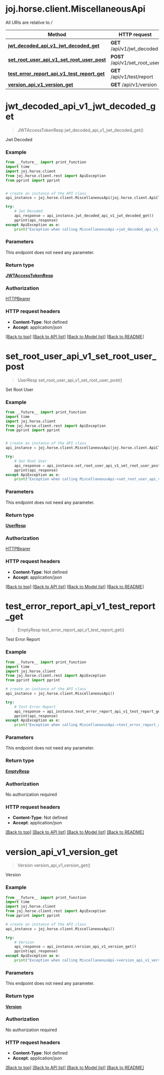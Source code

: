 # joj.horse.client.MiscellaneousApi

All URIs are relative to */*

Method | HTTP request | Description
------------- | ------------- | -------------
[**jwt_decoded_api_v1_jwt_decoded_get**](MiscellaneousApi.md#jwt_decoded_api_v1_jwt_decoded_get) | **GET** /api/v1/jwt_decoded | Jwt Decoded
[**set_root_user_api_v1_set_root_user_post**](MiscellaneousApi.md#set_root_user_api_v1_set_root_user_post) | **POST** /api/v1/set_root_user | Set Root User
[**test_error_report_api_v1_test_report_get**](MiscellaneousApi.md#test_error_report_api_v1_test_report_get) | **GET** /api/v1/test/report | Test Error Report
[**version_api_v1_version_get**](MiscellaneousApi.md#version_api_v1_version_get) | **GET** /api/v1/version | Version

# **jwt_decoded_api_v1_jwt_decoded_get**
> JWTAccessTokenResp jwt_decoded_api_v1_jwt_decoded_get()

Jwt Decoded

### Example
```python
from __future__ import print_function
import time
import joj.horse.client
from joj.horse.client.rest import ApiException
from pprint import pprint


# create an instance of the API class
api_instance = joj.horse.client.MiscellaneousApi(joj.horse.client.ApiClient(configuration))

try:
    # Jwt Decoded
    api_response = api_instance.jwt_decoded_api_v1_jwt_decoded_get()
    pprint(api_response)
except ApiException as e:
    print("Exception when calling MiscellaneousApi->jwt_decoded_api_v1_jwt_decoded_get: %s\n" % e)
```

### Parameters
This endpoint does not need any parameter.

### Return type

[**JWTAccessTokenResp**](JWTAccessTokenResp.md)

### Authorization

[HTTPBearer](../README.md#HTTPBearer)

### HTTP request headers

 - **Content-Type**: Not defined
 - **Accept**: application/json

[[Back to top]](#) [[Back to API list]](../README.md#documentation-for-api-endpoints) [[Back to Model list]](../README.md#documentation-for-models) [[Back to README]](../README.md)

# **set_root_user_api_v1_set_root_user_post**
> UserResp set_root_user_api_v1_set_root_user_post()

Set Root User

### Example
```python
from __future__ import print_function
import time
import joj.horse.client
from joj.horse.client.rest import ApiException
from pprint import pprint


# create an instance of the API class
api_instance = joj.horse.client.MiscellaneousApi(joj.horse.client.ApiClient(configuration))

try:
    # Set Root User
    api_response = api_instance.set_root_user_api_v1_set_root_user_post()
    pprint(api_response)
except ApiException as e:
    print("Exception when calling MiscellaneousApi->set_root_user_api_v1_set_root_user_post: %s\n" % e)
```

### Parameters
This endpoint does not need any parameter.

### Return type

[**UserResp**](UserResp.md)

### Authorization

[HTTPBearer](../README.md#HTTPBearer)

### HTTP request headers

 - **Content-Type**: Not defined
 - **Accept**: application/json

[[Back to top]](#) [[Back to API list]](../README.md#documentation-for-api-endpoints) [[Back to Model list]](../README.md#documentation-for-models) [[Back to README]](../README.md)

# **test_error_report_api_v1_test_report_get**
> EmptyResp test_error_report_api_v1_test_report_get()

Test Error Report

### Example
```python
from __future__ import print_function
import time
import joj.horse.client
from joj.horse.client.rest import ApiException
from pprint import pprint

# create an instance of the API class
api_instance = joj.horse.client.MiscellaneousApi()

try:
    # Test Error Report
    api_response = api_instance.test_error_report_api_v1_test_report_get()
    pprint(api_response)
except ApiException as e:
    print("Exception when calling MiscellaneousApi->test_error_report_api_v1_test_report_get: %s\n" % e)
```

### Parameters
This endpoint does not need any parameter.

### Return type

[**EmptyResp**](EmptyResp.md)

### Authorization

No authorization required

### HTTP request headers

 - **Content-Type**: Not defined
 - **Accept**: application/json

[[Back to top]](#) [[Back to API list]](../README.md#documentation-for-api-endpoints) [[Back to Model list]](../README.md#documentation-for-models) [[Back to README]](../README.md)

# **version_api_v1_version_get**
> Version version_api_v1_version_get()

Version

### Example
```python
from __future__ import print_function
import time
import joj.horse.client
from joj.horse.client.rest import ApiException
from pprint import pprint

# create an instance of the API class
api_instance = joj.horse.client.MiscellaneousApi()

try:
    # Version
    api_response = api_instance.version_api_v1_version_get()
    pprint(api_response)
except ApiException as e:
    print("Exception when calling MiscellaneousApi->version_api_v1_version_get: %s\n" % e)
```

### Parameters
This endpoint does not need any parameter.

### Return type

[**Version**](Version.md)

### Authorization

No authorization required

### HTTP request headers

 - **Content-Type**: Not defined
 - **Accept**: application/json

[[Back to top]](#) [[Back to API list]](../README.md#documentation-for-api-endpoints) [[Back to Model list]](../README.md#documentation-for-models) [[Back to README]](../README.md)

